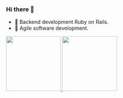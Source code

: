 ### Hi there 👋

- 🦾 Backend development Ruby on Rails.
- 🦄 Agile software development.

<a href="https://github.com/yoshiki1007">
  <img height="150px" src="https://github-readme-stats.vercel.app/api?username=yoshiki1007&count_private=true&show_icons=true" />
</a>
<a href="https://github.com/yoshiki1007">
  <img height="150px" src="https://github-readme-stats.vercel.app/api/top-langs/?username=yoshiki1007&layout=compact" />
</a>
